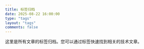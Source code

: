 ```yaml
---
title: 标签归档
date: 2025-08-22 16:00:00
type: "tags"
layout: "tags"
comments: false
---
```


这里是所有文章的标签归档。您可以通过标签快速找到相关的技术文章。